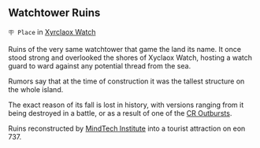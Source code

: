 ## Watchtower Ruins

`🪧 Place` in [Xyrclaox Watch](<https://zeithalt.github.io/r/xyrclaox_watch.html>)

Ruins of the very same watchtower that game the land its name. It once stood strong and overlooked the shores of Xyclaox Watch, hosting a watch guard to ward against any potential thread from the sea.

Rumors say that at the time of construction it was the tallest structure on the whole island.

The exact reason of its fall is lost in history, with versions ranging from it being destroyed in a battle, or as a result of one of the [CR Outbursts](<https://zeithalt.github.io/r/cr_fallout.html>).

Ruins reconstructed by [MindTech Institute](<https://zeithalt.github.io/r/mindtech_institute.html>) into a tourist attraction on eon 737.

